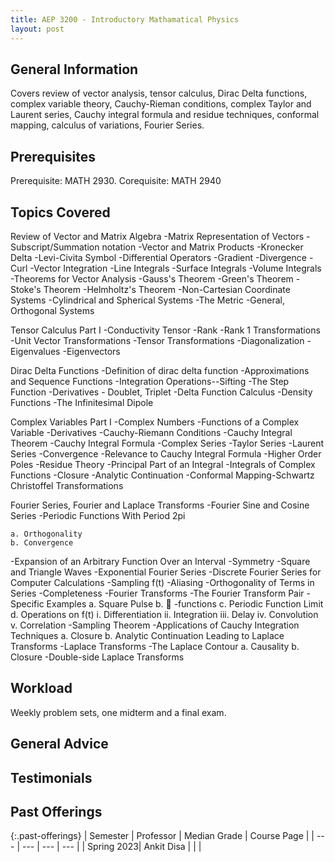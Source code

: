 ```yaml
---
title: AEP 3200 - Introductory Mathamatical Physics
layout: post
---
```


<link rel="stylesheet" href="../main.css">

## General Information

Covers review of vector analysis, tensor calculus, Dirac Delta functions, complex variable theory, Cauchy-Rieman conditions, complex Taylor and Laurent series, Cauchy integral formula and residue techniques, conformal mapping, calculus of variations, Fourier Series.

## Prerequisites

 Prerequisite: MATH 2930. Corequisite: MATH 2940

## Topics Covered

Review of Vector and Matrix Algebra
-Matrix Representation of Vectors
-Subscript/Summation notation
-Vector and Matrix Products
 -Kronecker Delta
 -Levi-Civita Symbol
-Differential Operators
 -Gradient
 -Divergence
 -Curl
-Vector Integration
 -Line Integrals
 -Surface Integrals
 -Volume Integrals
-Theorems for Vector Analysis
 -Gauss's Theorem
 -Green's Theorem
 -Stoke's Theorem
 -Helmholtz's Theorem
-Non-Cartesian Coordinate Systems
 -Cylindrical and Spherical Systems
 -The Metric
 -General, Orthogonal Systems

Tensor Calculus Part I
-Conductivity Tensor
-Rank
-Rank 1 Transformations
-Unit Vector Transformations
-Tensor Transformations
-Diagonalization
 -Eigenvalues
 -Eigenvectors

Dirac Delta Functions
-Definition of dirac delta function
-Approximations and Sequence Functions
-Integration Operations--Sifting
-The Step Function
-Derivatives - Doublet, Triplet
-Delta Function Calculus
-Density Functions
-The Infinitesimal Dipole

Complex Variables Part I
-Complex Numbers
-Functions of a Complex Variable
 -Derivatives
 -Cauchy-Riemann Conditions
-Cauchy Integral Theorem
-Cauchy Integral Formula
-Complex Series
 -Taylor Series
 -Laurent Series
 -Convergence
 -Relevance to Cauchy Integral Formula
 -Higher Order Poles
-Residue Theory
-Principal Part of an Integral
-Integrals of Complex Functions
 -Closure
 -Analytic Continuation
-Conformal Mapping-Schwartz Christoffel Transformations

Fourier Series, Fourier and Laplace Transforms
 -Fourier Sine and Cosine Series
  -Periodic Functions With Period 2pi

    a. Orthogonality
    b. Convergence
  -Expansion of an Arbitrary Function Over an Interval
  -Symmetry
  -Square and Triangle Waves
-Exponential Fourier Series
-Discrete Fourier Series for Computer Calculations
 -Sampling f(t)
 -Aliasing
 -Orthogonality of Terms in Series
 -Completeness
-Fourier Transforms
  -The Fourier Transform Pair
  -Specific Examples
   a. Square Pulse
   b.  -functions
   c. Periodic Function Limit
   d. Operations on f(t)
     i. Differentiation
     ii. Integration
     iii. Delay
     iv. Convolution
     v. Correlation
 -Sampling Theorem
 -Applications of Cauchy Integration Techniques
  a. Closure
  b. Analytic Continuation Leading to Laplace Transforms
-Laplace Transforms
  -The Laplace Contour
   a. Causality
   b. Closure
-Double-side Laplace Transforms

## Workload

Weekly problem sets, one midterm and a final exam.

## General Advice

  
## Testimonials


## Past Offerings

{:.past-offerings}
| Semester | Professor | Median Grade | Course Page |
| --- | --- | --- | --- |
|  Spring 2023| Ankit Disa |  |  |


